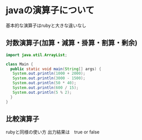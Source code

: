 # javaの演算子について
基本的な演算子はrubyと大きな違いなし
## 対数演算子(加算・減算・掛算・割算・剰余)
```java
import java.util.ArrayList;

class Main {
  public static void main(String[] args) {
   System.out.println(1000 + 2000);
   System.out.println(3000 - 1500);
   System.out.println(50 * 40);
   System.out.println(600 / 15);
   System.out.println(5 % 2);
  }
}
```
## 比較演算子
rubyと同様の使い方
出力結果は　true or false

